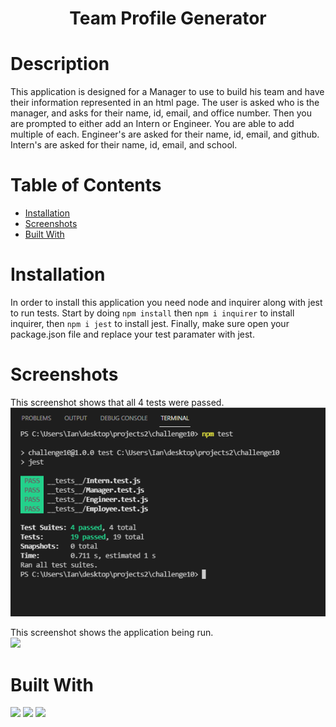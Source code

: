 # <h1 align="center">Team Profile Generator</h1>

# Description
This application is designed for a Manager to use to build his team and have their information represented in an html page. The user is asked who is the manager, and asks for their name, id, email, and office number. Then you are prompted to either add an Intern or Engineer. You are able to add multiple of each. Engineer's are asked for their name, id, email, and github. Intern's are asked for their name, id, email, and school. 

# Table of Contents
  * [Installation](#Installation)
  * [Screenshots](#Screenshots)
  * [Built With](#BuiltWith)

# Installation

In order to install this application you need node and inquirer along with jest to run tests. Start by doing `npm install` then `npm i inquirer` to install inquirer, then `npm i jest` to install jest. Finally, make sure open your package.json file and replace your test paramater with jest. 


# Screenshots 
This screenshot shows that all 4 tests were passed. <br>
<img src="https://github.com/icohen90/challenge10/blob/main/img/tests.png">

This screenshot shows the application being run. <br>
<img src="https://github.com/icohen90/challenge10/blob/main/img/application.webm">

# Built With

<img src="https://img.shields.io/badge/Node-Red">
<img src="https://img.shields.io/badge/Javascript-Blue">
<img src="https://img.shields.io/badge/HTML-Green">
